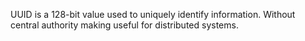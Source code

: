 UUID is a 128-bit value used to uniquely identify information. Without central authority making useful for distributed systems.
